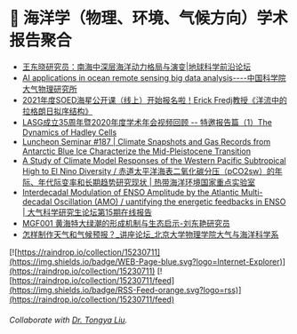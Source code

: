 # 🌊 海洋学（物理、环境、气候方向）学术报告聚合
<!-- BLOG-POST-LIST:START -->
- [王东晓研究员：南海中深层海洋动力格局与演变|地球科学前沿论坛](https://mp.weixin.qq.com/s/yGOKW6w4LHuvrk4uSWP58A)
- [AI applications in ocean remote sensing big data analysis----中国科学院大气物理研究所](http://www.iap.cas.cn/gb/xwdt/xshd/202101/t20210108_5854164.html)
- [2021年度SOED海星公开课（线上）开始报名啦！Erick Fredj教授《洋流中的拉格朗日拟序结构》](https://mp.weixin.qq.com/s/q3VrqJq_1zbEQ_2NSpWbdQ)
- [LASG成立35周年暨2020年度学术年会视频回顾 -- 特邀报告篇（1）The Dynamics of Hadley Cells](https://mp.weixin.qq.com/s/aaAjTJXkCVhKiU1ShhTWJQ)
- [Luncheon Seminar #187 | Climate Snapshots and Gas Records from Antarctic Blue Ice Characterize the Mid-Pleistocene Transition](https://mp.weixin.qq.com/s/geZo8zY6Tk-0fLwGAhc9LQ)
- [A Study of Climate Model Responses of the Western Pacific Subtropical High to El Nino Diversity / 赤道太平洋海表二氧化碳分压（pCO2sw）的年际、年代际变率和长期趋势研究现状 | 热带海洋环境国家重点实验室](http://lto.scsio.ac.cn/xwtz/xsbg/202012/t20201230_605400.html)
- [Interdecadal Modulation of ENSO Amplitude by the Atlantic Multi-decadal Oscillation (AMO) / uantifying the energetic feedbacks in ENSO | 大气科学研究生论坛第15期在线报告](https://mp.weixin.qq.com/s/-TKFpOlAmdIBKc0jmZqPLg)
- [MGF001 黄海特大绿潮的形成机制与生态启示-刘东艳研究员](https://www.bilibili.com/video/BV1hf4y1i7vK)
- [怎样制作天气和气候预报？_讲座论坛_北京大学物理学院大气与海洋科学系](https://www.atmos.pku.edu.cn/kxzb/xzbg/dqyhykxlt/124729.htm)
<!-- BLOG-POST-LIST:END -->

[![https://raindrop.io/collection/15230711](https://img.shields.io/badge/WEB-Page-blue.svg?logo=Internet-Explorer)](https://raindrop.io/collection/15230711) [![https://raindrop.io/collection/15230711/feed](https://img.shields.io/badge/RSS-Feed-orange.svg?logo=rss)](https://raindrop.io/collection/15230711/feed)

###### Collaborate with [Dr. Tongya Liu](https://liutongya.github.io/).
